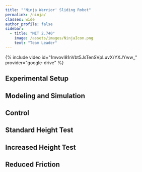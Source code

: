 ```yaml
---
title: "'Ninja Warrior' Sliding Robot"
permalink: /ninja/
classes: wide
author_profile: false
sidebar:
  - title: "MIT 2.740"
    image: /assets/images/NinjaIcon.png
    text: "Team Leader"
---
```


{% include video id="1mvovI81nVbt5JsTenSVpLuvXrYXJYww_" provider="google-drive" %}

## Experimental Setup

## Modeling and Simulation

## Control 

## Standard Height Test

## Increased Height Test

## Reduced Friction